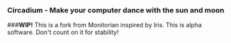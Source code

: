 ### Circadium - Make your computer dance with the sun and moon
###**WIP!** This is a fork from Monitorian inspired by Iris. This is alpha software. Don't count on it for stability!
